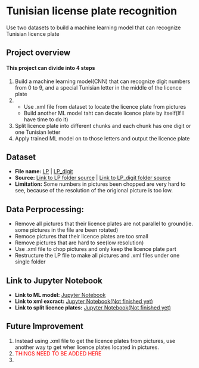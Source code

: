 # Tunisian license plate recognition
Use two datasets to build a machine learning model that can recognize Tunisian licence plate

## Project overview
#### This project can divide into 4 steps
1. Build a machine learning model(CNN) that can recognize digit numbers from 0 to 9, and a special Tunisian letter in the middle of the licence plate
2.  
    * Use .xml file from dataset to locate the licence plate from pictures
    * Build another ML model taht can decate licence plate by itself(If I have time to do it) 
3. Split licence plate into different chunks and each chunk has one digit or one Tunisian letter
4. Apply trained ML model on to those letters and output the licence plate

## Dataset
* __File name:__ [LP](LP) | [LP_digit](LP_digit)
* __Source:__ [Link to LP folder source](https://www.kaggle.com/datasets/achrafkhazri/labeled-licence-plates-dataset) | [Link to LP_digit folder source](https://www.kaggle.com/datasets/khazri/tunisian-licence-plate)
* __Limitation:__ Some numbers in pictures been chopped are very hard to see, because of the resolution of the origional picture is too low.

## Data Perprocessing:
* Remove all pictures that their licence plates are not parallel to ground(ie. some pictures in the file are been rotated) 
* Remoce pictures that their licence plates are too small
* Remove pictures that are hard to see(low resolution)
* Use .xml file to chop pictures and only keep the licence plate part
* Restructure the LP file to make all pictures and .xml files under one single folder

## Link to Jupyter Notebook
* __Link to ML model:__ [Jupyter Notebook](Digit_recognize.ipynb)
* __Link to xml excract:__ [Jupyter Notebook(Not finished yet)]()
* __Link to split licence plates:__ [Jupyter Notebook(Not finished yet)]()

## Future Improvement
1. Instead using .xml file to get the licence plates from pictures, use another way tp get wher licence plates located in pictures.
2. <font color='red'> THINGS NEED TO BE ADDED HERE </font>
3. 
